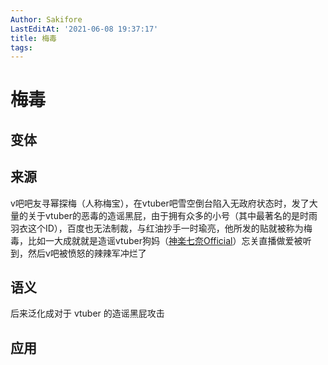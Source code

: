 ```yaml
---
Author: Sakifore
LastEditAt: '2021-06-08 19:37:17'
title: 梅毒
tags:
---
```

# 梅毒

## 变体

## 来源

v吧吧友寻幂探梅（人称梅宝），在vtuber吧雪空倒台陷入无政府状态时，发了大量的关于vtuber的恶毒的造谣黑屁，由于拥有众多的小号（其中最著名的是时雨羽衣这个ID），百度也无法制裁，与红油抄手一时瑜亮，他所发的贴就被称为梅毒，比如一大成就就是造谣vtuber狗妈（[神楽七奈Official](https://space.bilibili.com/386900246)）忘关直播做爱被听到，然后v吧被愤怒的辣辣军冲烂了

## 语义

后来泛化成对于 vtuber 的造谣黑屁攻击

## 应用

